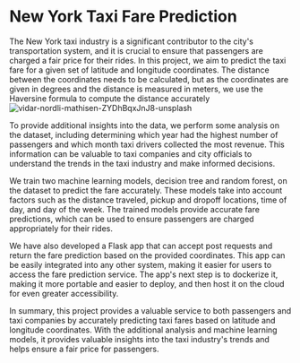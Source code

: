 # New York Taxi Fare Prediction

The New York taxi industry is a significant contributor to the city's transportation system, and it is crucial to ensure that passengers are charged a fair price for their rides. In this project, we aim to predict the taxi fare for a given set of latitude and longitude coordinates. The distance between the coordinates needs to be calculated, but as the coordinates are given in degrees and the distance is measured in meters, we use the Haversine formula to compute the distance accurately
![vidar-nordli-mathisen-ZYDhBqxJnJ8-unsplash](https://user-images.githubusercontent.com/120264399/233767973-a6125723-863a-4e9e-b385-a93d48bcf3aa.jpg)


To provide additional insights into the data, we perform some analysis on the dataset, including determining which year had the highest number of passengers and which month taxi drivers collected the most revenue. This information can be valuable to taxi companies and city officials to understand the trends in the taxi industry and make informed decisions.

We train two machine learning models, decision tree and random forest, on the dataset to predict the fare accurately. These models take into account factors such as the distance traveled, pickup and dropoff locations, time of day, and day of the week. The trained models provide accurate fare predictions, which can be used to ensure passengers are charged appropriately for their rides.

We have also developed a Flask app that can accept post requests and return the fare prediction based on the provided coordinates. This app can be easily integrated into any other system, making it easier for users to access the fare prediction service. The app's next step is to dockerize it, making it more portable and easier to deploy, and then host it on the cloud for even greater accessibility.

In summary, this project provides a valuable service to both passengers and taxi companies by accurately predicting taxi fares based on latitude and longitude coordinates. With the additional analysis and machine learning models, it provides valuable insights into the taxi industry's trends and helps ensure a fair price for passengers.
